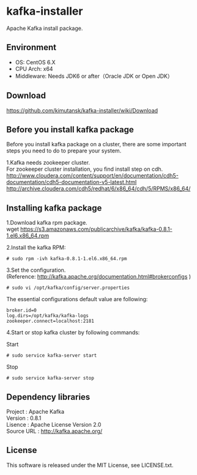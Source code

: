 kafka-installer
===============

Apache Kafka install package.

## Environment

* OS: CentOS 6.X
* CPU Arch: x64
* Middleware: Needs JDK6 or after（Oracle JDK or Open JDK）

## Download
https://github.com/kimutansk/kafka-installer/wiki/Download  


## Before you install kafka package

Before you install kafka package on a cluster,
there are some important steps you need to do to prepare your system.

1.Kafka needs zookeeper cluster.  
  For zookeeper cluster installation, you find install step on cdh.  
  http://www.cloudera.com/content/support/en/documentation/cdh5-documentation/cdh5-documentation-v5-latest.html  
  http://archive.cloudera.com/cdh5/redhat/6/x86_64/cdh/5/RPMS/x86_64/  


## Installing kafka package

1.Download kafka rpm package.  
  wget https://s3.amazonaws.com/publicarchive/kafka/kafka-0.8.1-1.el6.x86_64.rpm  

2.Install the kafka RPM:
```
# sudo rpm -ivh kafka-0.8.1-1.el6.x86_64.rpm  
```

3.Set the configuration.  
  (Reference: http://kafka.apache.org/documentation.html#brokerconfigs )  
```
# sudo vi /opt/kafka/config/server.properties
```

The essential configurations default value are following:  

```
broker.id=0  
log.dirs=/opt/kafka/kafka-logs  
zookeeper.connect=localhost:2181  
```

4.Start or stop kafka cluster by following commands:

Start
```
# sudo service kafka-server start  
```

Stop
```
# sudo service kafka-server stop  
```

## Dependency libraries

Project    : Apache Kafka  
Version    : 0.8.1  
Lisence    : Apache License Version 2.0  
Source URL : http://kafka.apache.org/  

## License
This software is released under the MIT License, see LICENSE.txt.
